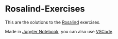 # Rosalind-Exercises

This are the solutions to the [Rosalind](http://rosalind.info/problems/locations/) exercises.

Made in [Jupyter Notebook](https://jupyter.org/), you can also use [VSCode](https://code.visualstudio.com/docs/python/jupyter-support).
